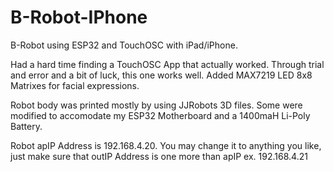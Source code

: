 # B-Robot-IPhone
B-Robot using ESP32 and TouchOSC with iPad/iPhone.

Had a hard time finding a TouchOSC App that actually worked.
Through trial and error and a bit of luck, this one works well.
Added MAX7219 LED 8x8 Matrixes for facial expressions.

Robot body was printed mostly by using JJRobots 3D files.
Some were modified to accomodate my ESP32 Motherboard and
a 1400maH Li-Poly Battery.

Robot apIP Address is 192.168.4.20.  You may change it to anything you like, just make sure that
outIP Address is one more than apIP ex. 192.168.4.21

